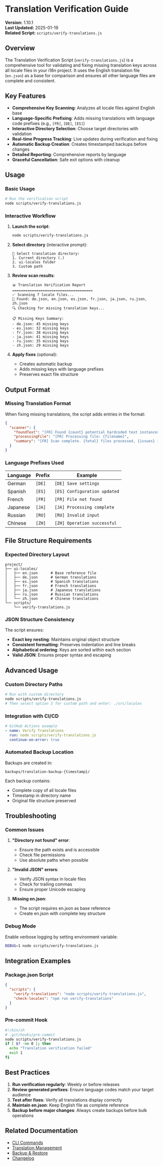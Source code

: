 # Translation Verification Guide

**Version:** 1.10.1  
**Last Updated:** 2025-01-19  
**Related Script:** `scripts/verify-translations.js`

## Overview

The Translation Verification Script (`verify-translations.js`) is a comprehensive tool for validating and fixing missing translation keys across all locale files in your i18n project. It uses the English translation file (`en.json`) as a base for comparison and ensures all other language files are complete and consistent.

## Key Features

- **Comprehensive Key Scanning**: Analyzes all locale files against English base
- **Language-Specific Prefixing**: Adds missing translations with language code prefixes (e.g., `[FR]`, `[DE]`, `[ES]`)
- **Interactive Directory Selection**: Choose target directories with validation
- **Real-time Progress Tracking**: Live updates during verification and fixing
- **Automatic Backup Creation**: Creates timestamped backups before changes
- **Detailed Reporting**: Comprehensive reports by language
- **Graceful Cancellation**: Safe exit options with cleanup

## Usage

### Basic Usage

```bash
# Run the verification script
node scripts/verify-translations.js
```

### Interactive Workflow

1. **Launch the script**:
   ```bash
   node scripts/verify-translations.js
   ```

2. **Select directory** (interactive prompt):
   ```
   📁 Select translation directory:
   1. Current directory (.)
   2. ui-locales folder
   3. Custom path
   ```

3. **Review scan results**:
   ```
   📊 Translation Verification Report
   =====================================
   ✅ Scanning 7 locale files...
   📁 Found: de.json, en.json, es.json, fr.json, ja.json, ru.json, zh.json
   🔍 Checking for missing translation keys...
   
   📋 Missing Keys Summary:
   - de.json: 45 missing keys
   - es.json: 32 missing keys
   - fr.json: 38 missing keys
   - ja.json: 41 missing keys
   - ru.json: 35 missing keys
   - zh.json: 29 missing keys
   ```

4. **Apply fixes** (optional):
   - Creates automatic backup
   - Adds missing keys with language prefixes
   - Preserves exact file structure

## Output Format

### Missing Translation Format

When fixing missing translations, the script adds entries in the format:

```json
{
  "scanner": {
    "foundText": "[FR] Found {count} potential hardcoded text instances",
    "processingFile": "[FR] Processing file: {filename}",
    "summary": "[FR] Scan complete. {total} files processed, {issues} issues found"
  }
}
```

### Language Prefixes Used

| Language | Prefix | Example |
|----------|--------|---------|
| German | `[DE]` | `[DE] Save settings` |
| Spanish | `[ES]` | `[ES] Configuration updated` |
| French | `[FR]` | `[FR] File not found` |
| Japanese | `[JA]` | `[JA] Processing complete` |
| Russian | `[RU]` | `[RU] Invalid input` |
| Chinese | `[ZH]` | `[ZH] Operation successful` |

## File Structure Requirements

### Expected Directory Layout

```
project/
├── ui-locales/
│   ├── en.json      # Base reference file
│   ├── de.json      # German translations
│   ├── es.json      # Spanish translations
│   ├── fr.json      # French translations
│   ├── ja.json      # Japanese translations
│   ├── ru.json      # Russian translations
│   └── zh.json      # Chinese translations
└── scripts/
    └── verify-translations.js
```

### JSON Structure Consistency

The script ensures:
- **Exact key nesting**: Maintains original object structure
- **Consistent formatting**: Preserves indentation and line breaks
- **Alphabetical ordering**: Keys are sorted within each section
- **Valid JSON**: Ensures proper syntax and escaping

## Advanced Usage

### Custom Directory Paths

```bash
# Run with custom directory
node scripts/verify-translations.js
# Then select option 3 for custom path and enter: ./src/locales
```

### Integration with CI/CD

```yaml
# GitHub Actions example
- name: Verify Translations
  run: node scripts/verify-translations.js
  continue-on-error: true
```

### Automated Backup Location

Backups are created in:
```
backups/translation-backup-{timestamp}/
```

Each backup contains:
- Complete copy of all locale files
- Timestamp in directory name
- Original file structure preserved

## Troubleshooting

### Common Issues

1. **"Directory not found" error**:
   - Ensure the path exists and is accessible
   - Check file permissions
   - Use absolute paths when possible

2. **"Invalid JSON" errors**:
   - Verify JSON syntax in locale files
   - Check for trailing commas
   - Ensure proper Unicode escaping

3. **Missing en.json**:
   - The script requires en.json as base reference
   - Create en.json with complete key structure

### Debug Mode

Enable verbose logging by setting environment variable:

```bash
DEBUG=1 node scripts/verify-translations.js
```

## Integration Examples

### Package.json Script

```json
{
  "scripts": {
    "verify-translations": "node scripts/verify-translations.js",
    "check-locales": "npm run verify-translations"
  }
}
```

### Pre-commit Hook

```bash
#!/bin/sh
# .git/hooks/pre-commit
node scripts/verify-translations.js
if [ $? -ne 0 ]; then
  echo "Translation verification failed"
  exit 1
fi
```

## Best Practices

1. **Run verification regularly**: Weekly or before releases
2. **Review generated prefixes**: Ensure language codes match your target audience
3. **Test after fixes**: Verify all translations display correctly
4. **Maintain en.json**: Keep English file as complete reference
5. **Backup before major changes**: Always create backups before bulk operations

## Related Documentation

- [CLI Commands](API_REFERENCE.md)
- [Translation Management](README.md#translation-management)
- [Backup & Restore](README.md#backup--restore)
- [Changelog](../CHANGELOG.md)